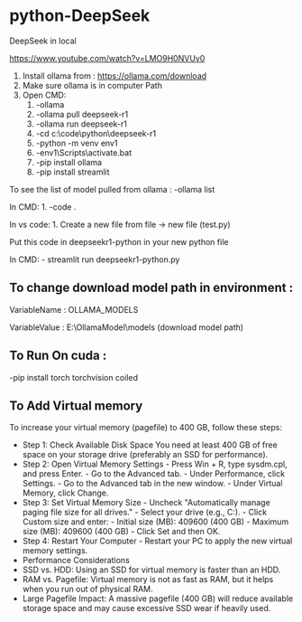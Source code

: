 # python-DeepSeek
DeepSeek in local

https://www.youtube.com/watch?v=LMO9H0NVUv0


1. Install ollama from : https://ollama.com/download
2. Make sure ollama is in computer Path
3. Open CMD:
	1. -ollama	
	2. -ollama pull deepseek-r1
	3. -ollama run deepseek-r1
	4. -cd c:\code\python\deepseek-r1
	5. -python -m venv env1
	6. -env1\Scripts\activate.bat
	7. -pip install ollama
	8. -pip install streamlit
	
	
To see the list of model pulled from ollama :
	-ollama list
	
	
In CMD:
	1. -code .
	
In vs code:
	1. Create a new file from file -> new file (test.py)

Put this code in deepseekr1-python in your new python file 

In CMD:
	- streamlit run deepseekr1-python.py



## To change download model path in environment :

VariableName : OLLAMA_MODELS

VariableValue : E:\OllamaModel\models      (download model path)



## To Run On cuda :

-pip install torch torchvision coiled


## To Add Virtual memory 

To increase your virtual memory (pagefile) to 400 GB, follow these steps:

- Step 1: Check Available Disk Space
		You need at least 400 GB of free space on your storage drive (preferably an SSD for performance).
- Step 2: Open Virtual Memory Settings
		- Press Win + R, type sysdm.cpl, and press Enter.
		- Go to the Advanced tab.
		- Under Performance, click Settings.
		- Go to the Advanced tab in the new window.
		- Under Virtual Memory, click Change.
- Step 3: Set Virtual Memory Size
		- Uncheck "Automatically manage paging file size for all drives."
		- Select your drive (e.g., C:).
		- Click Custom size and enter:
		- Initial size (MB): 409600 (400 GB)
		- Maximum size (MB): 409600 (400 GB)
		- Click Set and then OK.
- Step 4: Restart Your Computer
		- Restart your PC to apply the new virtual memory settings.
- Performance Considerations
- SSD vs. HDD: Using an SSD for virtual memory is faster than an HDD.
- RAM vs. Pagefile: Virtual memory is not as fast as RAM, but it helps when you run out of physical RAM.
- Large Pagefile Impact: A massive pagefile (400 GB) will reduce available storage space and may cause excessive SSD wear if heavily used.
